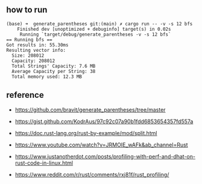 ## how to run 

```shell
(base) ➜  generate_parentheses git:(main) ✗ cargo run -- -v -s 12 bfs 
    Finished dev [unoptimized + debuginfo] target(s) in 0.02s
     Running `target/debug/generate_parentheses -v -s 12 bfs`
== Running bfs ==
Got results in: 55.30ms
Resulting vector info:
  Size: 208012
  Capacity: 208012
  Total Strings' Capacity: 7.6 MB
  Average Capacity per String: 38
  Total memory used: 12.3 MB
```

## reference

- https://github.com/bravit/generate_parentheses/tree/master
- https://gist.github.com/KodrAus/97c92c07a90b1fdd6853654357fd557a
- https://doc.rust-lang.org/rust-by-example/mod/split.html

- https://www.youtube.com/watch?v=JRMOIE_wAFk&ab_channel=Rust
- https://www.justanotherdot.com/posts/profiling-with-perf-and-dhat-on-rust-code-in-linux.html
- https://www.reddit.com/r/rust/comments/rxj81f/rust_profiling/